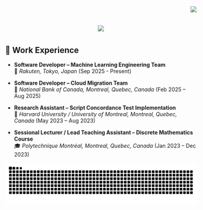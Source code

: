 <img align="right" src="https://visitor-badge.laobi.icu/badge?page_id=jaunewick/jaunewick" />
<h1 align="center">
    <img src="https://readme-typing-svg.herokuapp.com/?font=Righteous&size=35&center=true&vCenter=true&width=750&height=70&duration=4000&lines=👋+Hajimemashite!;+Watashi+wa+Daniel+Giao+desu!;+Doozo+yoroshiku+onegaishimasu!;" />
</h1>

## 💼 Work Experience

- **Software Developer – Machine Learning Engineering Team**  
  🎌 *Rakuten, Tokyo, Japan* (Sep 2025 - Present)
  
- **Software Developer – Cloud Migration Team**  
  🏦 *National Bank of Canada, Montreal, Quebec, Canada* (Feb 2025 – Aug 2025)

- **Research Assistant – Script Concordance Test Implementation**  
  🔬 *Harvard University / University of Montreal, Montreal, Quebec, Canada* (May 2023 – Aug 2023)

- **Sessional Lecturer / Lead Teaching Assistant – Discrete Mathematics Course**  
  🎓 *Polytechnique Montréal, Montreal, Quebec, Canada* (Jan 2023 – Dec 2023)

<p align="center">
  <picture>
    <source media="(prefers-color-scheme: dark)" srcset="https://raw.githubusercontent.com/jaunewick/jaunewick/output/github-snake-dark.svg" />
    <source media="(prefers-color-scheme: light)" srcset="https://raw.githubusercontent.com/jaunewick/jaunewick/output/github-snake.svg" />
    <img alt="github-snake" src="https://raw.githubusercontent.com/jaunewick/jaunewick/output/github-snake.svg" />
  </picture>
</p>
